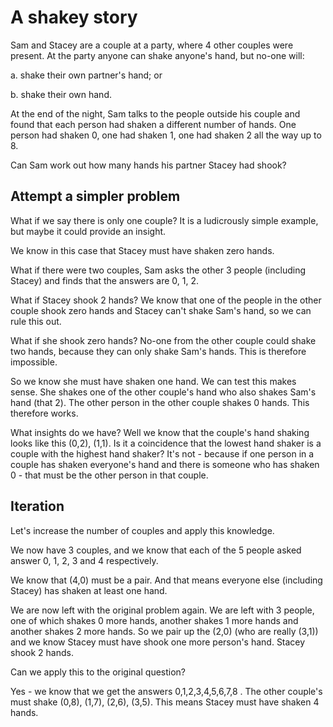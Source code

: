 # A shakey story

Sam and Stacey are a couple at a party, where 4 other couples were present.  At the party anyone can shake anyone's hand, but no-one will:

a. shake their own partner's hand; or

b. shake their own hand.

At the end of the night, Sam talks to the people outside his couple and found that each person had shaken a different number of hands.  One person had shaken 0, one had shaken 1, one had shaken 2 all the way up to 8.

Can Sam work out how many hands his partner Stacey had shook?

## Attempt a simpler problem

What if we say there is only one couple?  It is a ludicrously simple example, but maybe it could provide an insight.

We know in this case that Stacey must have shaken zero hands.

What if there were two couples, Sam asks the other 3 people (including Stacey) and finds that the answers are 0, 1, 2.  

What if Stacey shook 2 hands?  We know that one of the people in the other couple shook zero hands and Stacey can't shake Sam's hand, so we can rule this out.

What if she shook zero hands?  No-one from the other couple could shake two hands, because they can only shake Sam's hands.  This is therefore impossible.

So we know she must have shaken one hand.  We can test this makes sense.  She shakes one of the other couple's hand who also shakes Sam's hand (that 2).  The other person in the other couple shakes 0 hands.  This therefore works.

What insights do we have?  Well we know that the couple's hand shaking looks like this (0,2), (1,1).  Is it a coincidence that the lowest hand shaker is a couple with the highest hand shaker?  It's not - because if one person in a couple has shaken everyone's hand and there is someone who has shaken 0 - that must be the other person in that couple.

## Iteration

Let's increase the number of couples and apply this knowledge.

We now have 3 couples, and we know that each of the 5 people asked answer 0, 1, 2, 3 and 4 respectively.

We know that (4,0) must be a pair.  And that means everyone else (including Stacey) has shaken at least one hand.

We are now left with the original problem again.  We are left with 3 people, one of which shakes 0 more hands, another shakes 1 more hands and another shakes 2 more hands.  So we pair up the (2,0) (who are really (3,1)) and we know Stacey must have shook one more person's hand.  Stacey shook 2 hands.

Can we apply this to the original question?

Yes - we know that we get the answers 0,1,2,3,4,5,6,7,8 .  The other couple's must shake (0,8), (1,7), (2,6), (3,5).  This means Stacey must have shaken 4 hands.







